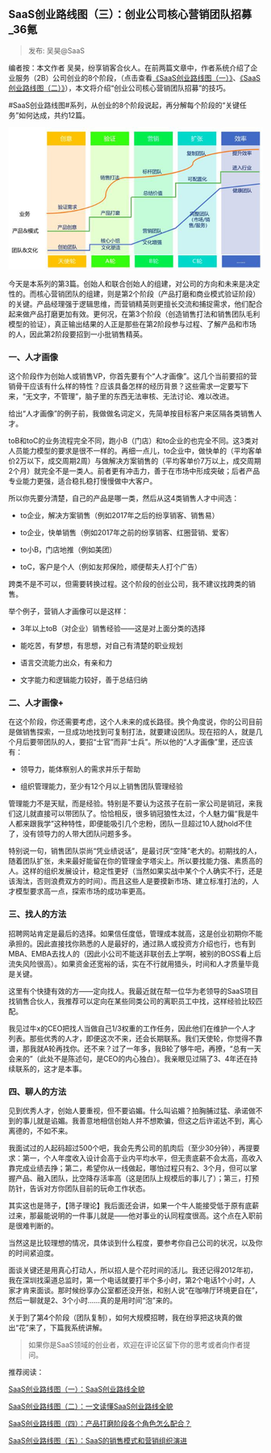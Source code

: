 ## SaaS创业路线图（三）：创业公司核心营销团队招募_36氪  

> 发布: 吴昊@SaaS  

编者按：本文作者 吴昊，纷享销客合伙人。在前两篇文章中，作者系统介绍了企业服务（2B）公司创业的8个阶段，（点击查看[《SaaS创业路线图（一）》](https://36kr.com/p/5136068.html)、[《SaaS创业路线图（二）》](https://36kr.com/p/5137220.html)），本文将介绍“创业公司核心营销团队招募”的技巧。

\#SaaS创业路线图\#系列，从创业的8个阶段说起，再分解每个阶段的“关键任务”如何达成，共约12篇。

![image](images/1910-saascylxtscygshxyxtdzm36k-0.jpeg)

今天是本系列的第3篇。创始人和联合创始人的组建，对公司的方向和未来是决定性的。而核心营销团队的组建，则是第2个阶段（产品打磨和商业模式验证阶段）的关键。产品经理强于逻辑思维，而营销精英则更擅长交流和捕捉需求，他们配合起来做产品打磨更加有效。更何况，在第3个阶段（创造销售打法和销售团队毛利模型的验证），真正输出结果的人正是那些在第2阶段参与过程、了解产品和市场的人，因此第2阶段要招到一小批销售精英。

### 一、人才画像

这个阶段作为创始人或销售VP，你首先要有个“人才画像”。这几个当前要招的营销骨干应该有什么样的特性？应该具备怎样的经历背景？这些需求一定要写下来，“无文字，不管理”，脑子里的东西无法审核、无法讨论、难以改进。

给出“人才画像”的例子前，我做做名词定义，先简单按目标客户来区隔各类销售人才。

toB和toC的业务流程完全不同，跑小B（门店）和to企业的也完全不同。这3类对人员能力模型的要求是很不一样的。再细一点儿，to企业中，做快单的（平均客单价2万以下，成交周期2周）与做解决方案销售的（平均客单价7万以上，成交周期2个月）就完全不是一类人。前者更有冲击力，善于在市场中形成突破；后者产品专业能力更强，适合稳扎稳打慢慢做中大客户。

所以你先要分清楚，自己的产品是哪一类，然后从这4类销售人才中间选：

* to企业，解决方案销售（例如2017年之后的纷享销客、销售易）

* to企业，快单销售（例如2017年之前的纷享销客、红圈营销、爱客）

* to小B，门店地推（例如美团）

* toC，客户是个人（例如友邦保险，顺便帮夫人打个广告）

跨类不是不可以，但需要转换过程。这个阶段的创业公司，我不建议找跨类的销售。

举个例子，营销人才画像可以是这样：

* 3年以上toB（对企业）销售经验——这是对上面分类的选择

* 能吃苦，有梦想，有思想，对自己有清楚的职业规划

* 语言交流能力出众，有亲和力

* 文字能力和逻辑能力较好，善于总结归纳

### 二、人才画像+

在这个阶段，你还需要考虑，这个人未来的成长路径。换个角度说，你的公司目前是做销售探索，一旦成功地找到可复制打法，就要建设团队。现在招的人，就是几个月后要带团队的人，要招“士官”而非“士兵”。所以他的“人才画像”里，还应该有：

* 领导力，能体察别人的需求并乐于帮助

* 组织管理能力，至少有12个月以上销售团队管理经验

管理能力不是天赋，而是经验。特别是不要认为这孩子在前一家公司是销冠，来我们这儿就直接可以带团队了。恰恰相反，很多销冠狼性太过，个人魅力偏“我是牛人都来跟我学”这种特性，即便能吸引几个忠粉，团队一旦超过10人就hold不住了，没有领导力的人带大团队问题多多。

特别说一句，销售团队崇尚“凭业绩说话”，是最讨厌“空降”老大的。初期找的人，随着团队扩张，未来最好能留在你的管理金字塔尖上。所以要找能力强、素质高的人。这样的组织发展设计，稳定性更好（当然如果实战中某个个人确实不行，还是该淘汰，否则浪费双方的时间）。而且这些人是要摸新市场、建立标准打法的，人才模型要求高一点，探索市场的成功率更高。

### 三、找人的方法

招聘网站肯定是最后的选择。如果信任度低，管理成本就高，这是创业初期你不能承担的。因此直接找你熟悉的人是最好的，通过熟人或投资方介绍也行，也有到MBA、EMBA去找人的（因此小公司不能送非联创去上学啊，被别的BOSS看上后流失风险很高）。如果资金还宽裕的话，实在不行就用猎头，时间和人才质量毕竟是关键。

这里有个快捷有效的方——定向找人。我最近就在帮一位华为老领导的SaaS项目找销售合伙人，我推荐可以定向在某些同类公司的离职员工中找，这样经验比较匹配。

我见过牛x的CEO把找人当做自己1/3权重的工作任务，因此他们在维护一个人才列表。那些优秀的人才，即便这次不来，还会长期联系。我们天使轮，你觉得不靠谱，那我就A轮再找你。还不来？过了一年多，我B轮了够牛吧，再撩，“总有一天会来的”（此处不是陈述句，是CEO的内心独白）。我亲眼见过隔了3、4年还在持续联系的，这才是本事。

### 四、聊人的方法

见到优秀人才，创始人要重视，但不要谄媚。什么叫谄媚？拍胸脯过猛、承诺做不到的事儿就是谄媚。我善意地相信创始人并不想欺骗，但这之后许诺达不到，离心离德的，不如不来。

我面试过的人起码超过500个吧，我会先秀公司的肌肉后（至少30分钟），再提要求：第一，个人年度收入设计会高于业内平均水平，但无责底薪不会太高，高收入靠完成业绩去挣；第二，希望你从一线做起，哪怕过程只有2、3个月，但可以掌握产品、融入团队，比空降存活率高（这是团队上规模后的事儿了）；第三，打预防针，告诉对方你团队目前的玩命工作状态。

其实这也是筛子，【筛子理论】我后面还会讲，如果一个牛人能接受低于原有底薪过来，那最能说明的一件事儿就是——他对事业的认同程度很高。这个点在入职前是很难判断的。

当然这是比较理想的情况，具体谈到什么程度，要参考你自己公司的状况，以及你的时间紧迫度。

面谈关键还是用真心打动人，所以招人是个花时间的活儿。我还记得2012年初，我在深圳找渠道总监时，第一个电话就要打半个多小时，第2个电话1个小时，人家才肯来面谈。那时候纷享办公室都还没开张，和别人说“在咖啡厅环境更自在”，然后一聊就是2、3个小时......真的是用时间“泡”来的。

关于到了第4个阶段（团队复制），如何大规模招聘，我在纷享把这块真的做出“花”来了，下篇我系统讲解。

> 如果你是SaaS领域的创业者，欢迎在评论区留下你的思考或者向作者提问。

推荐阅读：

[](https://36kr.com/p/5136068.html)

[SaaS创业路线图（一）：SaaS创业路线全貌](http://36kr.com/p/5136068.html)

[SaaS创业路线图（二）：一文读懂SaaS创业路线全貌](http://36kr.com/p/5137220.html)

[SaaS创业路线图（四）：产品打磨阶段各个角色怎么配合？](http://36kr.com/p/5139286.html)

[SaaS创业路线图（五）：SaaS的销售模式和营销组织演进](https://36kr.com/p/5140391.html)
